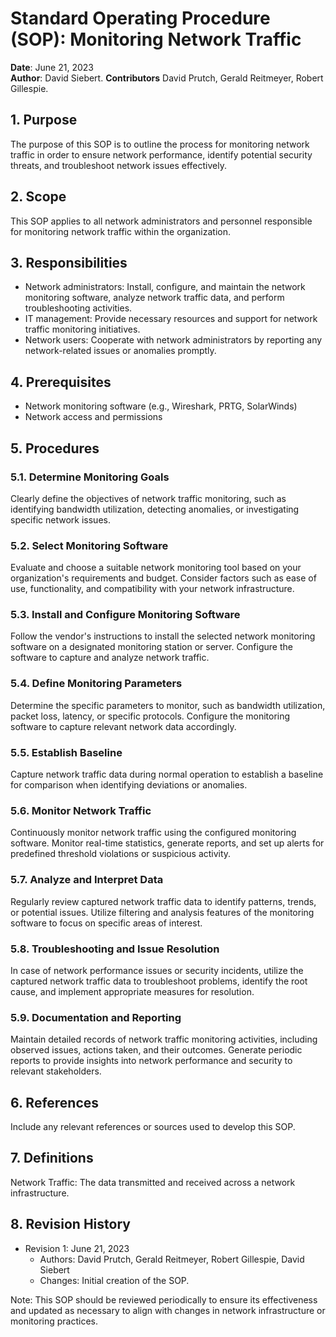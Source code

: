 # Standard Operating Procedure (SOP): Monitoring Network Traffic


**Date**: June 21, 2023  
**Author**: David Siebert.
**Contributors** David Prutch, Gerald Reitmeyer, Robert Gillespie.

## 1. Purpose
The purpose of this SOP is to outline the process for monitoring network traffic in order to ensure network performance, identify potential security threats, and troubleshoot network issues effectively.


## 2. Scope
This SOP applies to all network administrators and personnel responsible for monitoring network traffic within the organization.


## 3. Responsibilities
- Network administrators: Install, configure, and maintain the network monitoring software, analyze network traffic data, and perform troubleshooting activities.
- IT management: Provide necessary resources and support for network traffic monitoring initiatives.
- Network users: Cooperate with network administrators by reporting any network-related issues or anomalies promptly.


## 4. Prerequisites
- Network monitoring software (e.g., Wireshark, PRTG, SolarWinds)
- Network access and permissions


## 5. Procedures


### 5.1. Determine Monitoring Goals
Clearly define the objectives of network traffic monitoring, such as identifying bandwidth utilization, detecting anomalies, or investigating specific network issues.


### 5.2. Select Monitoring Software
Evaluate and choose a suitable network monitoring tool based on your organization's requirements and budget. Consider factors such as ease of use, functionality, and compatibility with your network infrastructure.


### 5.3. Install and Configure Monitoring Software
Follow the vendor's instructions to install the selected network monitoring software on a designated monitoring station or server. Configure the software to capture and analyze network traffic.


### 5.4. Define Monitoring Parameters
Determine the specific parameters to monitor, such as bandwidth utilization, packet loss, latency, or specific protocols. Configure the monitoring software to capture relevant network data accordingly.


### 5.5. Establish Baseline
Capture network traffic data during normal operation to establish a baseline for comparison when identifying deviations or anomalies.


### 5.6. Monitor Network Traffic
Continuously monitor network traffic using the configured monitoring software. Monitor real-time statistics, generate reports, and set up alerts for predefined threshold violations or suspicious activity.


### 5.7. Analyze and Interpret Data
Regularly review captured network traffic data to identify patterns, trends, or potential issues. Utilize filtering and analysis features of the monitoring software to focus on specific areas of interest.


### 5.8. Troubleshooting and Issue Resolution
In case of network performance issues or security incidents, utilize the captured network traffic data to troubleshoot problems, identify the root cause, and implement appropriate measures for resolution.


### 5.9. Documentation and Reporting
Maintain detailed records of network traffic monitoring activities, including observed issues, actions taken, and their outcomes. Generate periodic reports to provide insights into network performance and security to relevant stakeholders.


## 6. References
Include any relevant references or sources used to develop this SOP.


## 7. Definitions
Network Traffic: The data transmitted and received across a network infrastructure.


## 8. Revision History
- Revision 1: June 21, 2023
  - Authors: David Prutch, Gerald Reitmeyer, Robert Gillespie, David Siebert
  - Changes: Initial creation of the SOP.


Note: This SOP should be reviewed periodically to ensure its effectiveness and updated as necessary to align with changes in network infrastructure or monitoring practices.






